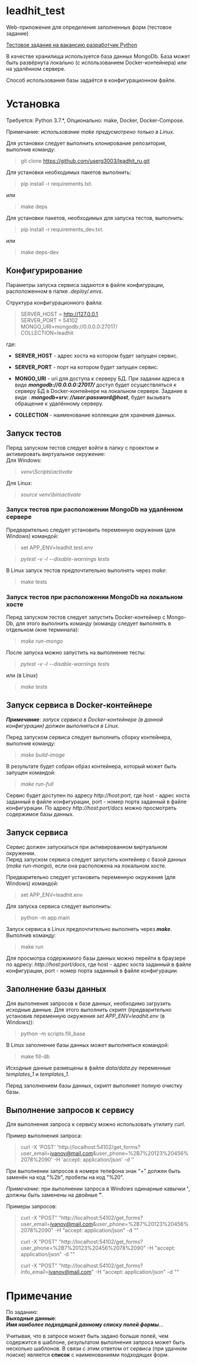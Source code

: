 # leadhit_test
Web-приложение для определения заполненных форм (тестовое задание)

[Тестовое задание на вакансию разработчик Python](https://docs.google.com/document/d/1fMFwPBs53xzcrltEFOpEG4GWTaQ-5jvVLrNT6_hmC7I/edit?usp=sharing)

В качестве хранилища используется база данных MongoDb. База может быть развёрнута локально (с использованием
Docker-контейнера) или на удалённом сервере.

Способ использования базы задаётся в конфигурационном файле.

# Установка

Требуется: Python 3.7.*, Опционально: make, Docker, Docker-Compose.

Примечание: *использование make предусмотрено только в Linux.*

Для установки следует выполнить клонирование репозитория, выполнив команду:

> git clone https://github.com/userg3003/leadhit_ru.git


Для установки необходимых пакетов выполнить:
> pip install -r requirements.txt.

или

> make deps

Для установки пакетов, необходимых для запуска тестов, выполнить:
> pip install -r requirements_dev.txt.

или

> make deps-dev

## Конфигурирование

Параметры запуска сервиса задаются в файле конфигурации, расположенном в папке
*.deploy/.envs*.

Структура конфигурационного файла:

> SERVER_HOST = http://127.0.0.1  
> SERVER_PORT = 54102  
> MONGO_URI=mongodb://0.0.0.0:27017/  
> COLLECTION=leadhit

где:

- **SERVER_HOST** - адрес хоста на котором будет запущен сервис.
- **SERVER_PORT** - порт на котором будет запущен сервис.
- **MONGO_URI** - uri для доступа к серверу БД. При задании адреса в виде ***mongodb://0.0.0.0:27017/***
  доступ будет осуществляться к серверу БД в Docker-контейнере на локальном сервере. Задание в виде : ***mongodb+srv:
  //user:password@host***, будет вызывать обращение к удалённому серверу.

- **COLLECTION** - наименование коллекции для хранения данных.

## Запуск тестов

Перед запуском тестов следует войти в папку с проектом и активировать виртуальное окружение:  
Для Windows:
> *venv\Scripts\activate*


Для Linux:
> *source venv\bin\activate*



### Запуск тестов при расположении MongoDb на удалённом сервере

Предварительно следует установить переменную окружения
(для Windows) командой:
> set APP_ENV=leadhit.test.env

> *pytest -v -l --disable-warnings tests*

В Linux запуск тестов предпочтительно выполнять через *make*:

> make tests



### Запуск тестов при расположении MongoDb на локальном хосте

Перед запуском тестов следует запустить Docker-контейнер с Mongo-Db, для этого выполнить команду (команду следует
выполнять в отдельном окне терминала):
> *make run-mongo*

После запуска можно запустить на выполнение тесты:

> *pytest -v -l --disable-warnings tests*

или (в Linux)
> *make tests*

## Запуск сервиса в Docker-контейнере

***Примечание***:  *запуск сервиса в Docker-контейнере (в данной конфигурации)
должен выполняться в Linux.*

Перед запуском сервиса следует выполнить сборку контейнера, выполнив команду:
> *make build-image*

В результате будет собран образ контейнера, который может быть запущен командой:

> *make run-full*

Сервис будет доступен по адресу *http://host:port*, где host - адрес хоста заданный
в файле конфигурации, port - номер порта заданный в файле конфигурации. По адресу 
*http://host:port/docs* можно просмотреть содержимое базы данных.

## Запуск сервиса 

Сервис должен запускаться при активированном виртуальном окружении.  
Перед запуском сервиса следует запустить контейнер с базой данных (*make run-mongo*),
если она расположена на локальном хосте.  

Предварительно следует установить переменную окружения (для Windows) командой:
> set APP_ENV=leadhit.env


Для запуска сервиса следует выполнить:

> python -m app.main

Запуск сервиса в Linux предпочтительно выполнять через ***make***. Выполнив команду:
> make run

Для просмотра содержимого базы данных можно перейти в браузере по адресу:
*http://host:port/docs*, где host - адрес хоста заданный в файле конфигурации, port - номер порта заданный в файле
конфигурации.


## Заполнение базы данных 

Для выполнения запросов к базе данных, необходимо загрузить исходные данные. Для этого
выполнить скрипт (предварительно установив переменную окружения *set APP_ENV=leadhit.env* (в Windows)):

> python -m scripts.fill_base

В Linux заполнение базы данных может выполняться командой:
> make fill-db

Исходные данные размещены в файле *data/data.py* переменные *templates_1* и *templates_1*. 

Перед заполнением базы данных, скрипт выполняет полную очистку базы.


## Выполнение запросов к сервису

Для выполнения запроса к сервису можно использовать утилиту *curl*.

Пример выполнения запроса:
> curl -X 'POST' 'http://localhost:54102/get_forms?user_email=ivanov@mail.com&user_phone=%2B7%20123%20456%2078%2090' -H 'accept: application/json' -d ''

При выполнении запросов в номере телефона знак "+" должен быть заменён на код "%2b", 
пробелы на код "%20".

*Примечание*: при выполнении запроса в Windows одинарные кавычки **'**, должны быть заменены на двойные **"**. 

Примеры запросов:

> curl -X "POST" "http://localhost:54102/get_forms?user_email=ivanov@mail.com&user_phone=%2B7%20123%20456%2078%2090" -H "accept: application/json" -d ""
> 
> curl -X "POST" "http://localhost:54102/get_forms?user_phone=%2B7%20123%20456%2078%2090" -H "accept: application/json" -d ""
> 
> curl -X "POST" "http://localhost:54102/get_forms?info_email=ivanov@mail.com" -H "accept: application/json" -d ""

# Примечание
По заданию:  
**Выходные данные**:  
***Имя наиболее подходящей данному списку полей формы***...

Учитывая, что в запросе может быть задано больше полей, чем содержится в шаблоне, результатом выполнения
запроса может быть несколько шаблонов. В связи с этим ответом от сервиса (при удачном поиске) является **список** 
с наименованиями подходящих форм.



